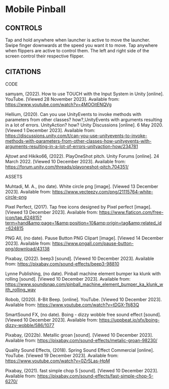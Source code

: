# Mobile Pinball


## CONTROLS
Tap and hold anywhere when launcher is active to move the launcher. Swipe finger downwards at the speed you want it to move.
Tap anywhere when flippers are active to control them. The left and right side of the screen control their respective flipper.

## CITATIONS

CODE

samyam, (2022). How to use TOUCH with the Input System in Unity [online]. YouTube. [Viewed 28 November 2023]. Available from: https://www.youtube.com/watch?v=4MOOitENQVg

Hellium, (2020). Can you use UnityEvents to invoke methods with parameters from other classes? how?,UnityEvents with arguments resulting in a lot of errors. UnityAction? how? Unity Discussions [online]. 6 May 2020. [Viewed 1 December 2023]. Available from: https://discussions.unity.com/t/can-you-use-unityevents-to-invoke-methods-with-parameters-from-other-classes-how-unityevents-with-arguments-resulting-in-a-lot-of-errors-unityaction-how/234781

Ajtowt and Hikiko66, (2022). PlayOneShot pitch. Unity Forums [online]. 24 March 2022. [Viewed 10 December 2023]. Available from: https://forum.unity.com/threads/playoneshot-pitch.704351/

ASSETS

Muhtadi, M. A., (no date). White circle png [image]. [Viewed 13 December 2023]. Available from: https://www.vecteezy.com/png/21115764-white-circle-png

Pixel Perfect, (2017). Tap free icons designed by Pixel perfect [image]. [Viewed 13 December 2023]. Available from: https://www.flaticon.com/free-icon/tap_624815?term=hand&amp;page=1&amp;position=10&amp;origin=tag&amp;related_id=624815

PNG All, (no date). Pause Button PNG Clipart [image]. [Viewed 14 December 2023]. Available from: https://www.pngall.com/pause-button-png/download/43138

Pixabay, (2022). beep3 [sound]. [Viewed 10 December 2023]. Available from: https://pixabay.com/sound-effects/beep3-98810

Lynne Publishing, (no date). Pinball machine element bumper ka klunk with rolling [sound]. [Viewed 10 December 2023]. Available from: https://www.soundsnap.com/pinball_machine_element_bumper_ka_klunk_with_rolling_wav

Robob, (2020). 8-Bit Beep. [online]. YouTube. [Viewed 10 December 2023]. Available from: https://www.youtube.com/watch?v=tDGX-Ttj83Q

SmartSound FX, (no date). Boing - dizzy wobble free sound effect [sound]. [Viewed 10 December 2023]. Available from: https://uppbeat.io/sfx/boing-dizzy-wobble/586/1077

Pixabay, (2022b). Metallic groan [sound]. [Viewed 10 December 2023]. Available from: https://pixabay.com/sound-effects/metalic-groan-98230/

Quality Sound Effects, (2018). Spring Sound Effect Commercial [online]. YouTube. [Viewed 19 December 2023]. Available from: https://www.youtube.com/watch?v=0Zr5Las-HpM

Pixabay, (2021). fast simple chop 5 [sound]. [Viewed 10 December 2023]. Available from: https://pixabay.com/sound-effects/fast-simple-chop-5-6270/
